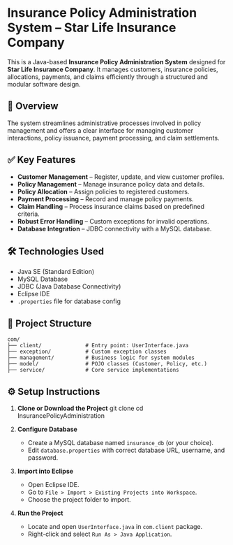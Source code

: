 
# Insurance Policy Administration System – Star Life Insurance Company

This is a Java-based **Insurance Policy Administration System** designed for **Star Life Insurance Company**. It manages customers, insurance policies, allocations, payments, and claims efficiently through a structured and modular software design.

## 📌 Overview

The system streamlines administrative processes involved in policy management and offers a clear interface for managing customer interactions, policy issuance, payment processing, and claim settlements.

## ✅ Key Features

- **Customer Management** – Register, update, and view customer profiles.
- **Policy Management** – Manage insurance policy data and details.
- **Policy Allocation** – Assign policies to registered customers.
- **Payment Processing** – Record and manage policy payments.
- **Claim Handling** – Process insurance claims based on predefined criteria.
- **Robust Error Handling** – Custom exceptions for invalid operations.
- **Database Integration** – JDBC connectivity with a MySQL database.

## 🛠 Technologies Used

- Java SE (Standard Edition)
- MySQL Database
- JDBC (Java Database Connectivity)
- Eclipse IDE
- `.properties` file for database config

## 📂 Project Structure

```
com/
├── client/              # Entry point: UserInterface.java
├── exception/           # Custom exception classes
├── management/          # Business logic for system modules
├── model/               # POJO classes (Customer, Policy, etc.)
├── service/             # Core service implementations
```


## ⚙️ Setup Instructions

1. **Clone or Download the Project**
   git clone [<repo-url>](https://github.com/Shruthi018/Star-Life-Insurance-Company)
   cd InsurancePolicyAdministration

2. **Configure Database**
   - Create a MySQL database named `insurance_db` (or your choice).
   - Edit `database.properties` with correct database URL, username, and password.

3. **Import into Eclipse**
   - Open Eclipse IDE.
   - Go to `File > Import > Existing Projects into Workspace`.
   - Choose the project folder to import.

4. **Run the Project**
   - Locate and open `UserInterface.java` in `com.client` package.
   - Right-click and select `Run As > Java Application`.
